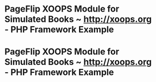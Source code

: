 # PageFlip XOOPS Module for Simulated Books ~ http://xoops.org - PHP Framework Example
# PageFlip XOOPS Module for Simulated Books ~ http://xoops.org - PHP Framework Example

